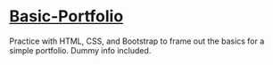 # [Basic-Portfolio](https://stormy-falls-15284.herokuapp.com/)

Practice with HTML, CSS, and Bootstrap to frame out the basics for a simple portfolio. Dummy info included.

